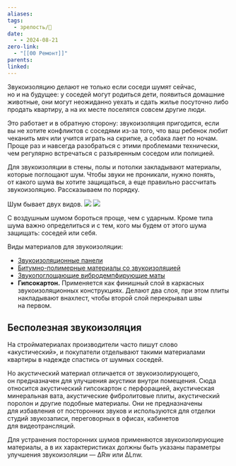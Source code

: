 ```yaml
---
aliases: 
tags:
  - зрелость/🌱
date:
  - - 2024-08-21
zero-link:
  - "[[00 Ремонт]]"
parents: 
linked:
---
```

Звукоизоляцию делают не только если соседи шумят сейчас, но и на будущее: у соседей могут родиться дети, появиться домашние животные, они могут неожиданно уехать и сдать жилье посуточно либо продать квартиру, а на их месте поселятся совсем другие люди.

Это работает и в обратную сторону: звукоизоляция пригодится, если вы не хотите конфликтов с соседями из-за того, что ваш ребенок любит чеканить мяч или учится играть на скрипке, а собака лает по ночам. Проще раз и навсегда разобраться с этими проблемами технически, чем регулярно встречаться с разъяренным соседом или полицией.

Для звукоизоляции в стены, полы и потолки закладывают материалы, которые поглощают шум. Чтобы звуки не проникали, нужно понять, от какого шума вы хотите защищаться, а еще правильно рассчитать звукоизоляцию. Рассказываем по порядку.

Шум бывает двух видов.
![](Воздушный%20шум.md#^dc8bfd)
![](Структурный%20шум.md#^146c57)

С воздушным шумом бороться проще, чем с ударным. Кроме типа шума важно определиться и с тем, кого мы будем от этого шума защищать: соседей или себя.

Виды материалов для звукоизоляции:
- [Звукоизоляционные панели](Звукоизоляционные%20панели.md)
- [Битумно-полимерные материалы со звукоизоляцией](Битумно-полимерные%20материалы%20со%20звукоизоляцией.md)
- [Звукопоглощающие вибродемпфирующие маты](Звукопоглощающие%20вибродемпфирующие%20маты.md)
- **Гипсокартон.** Применяется как финишный слой в каркасных звукоизоляционных конструкциях. Делают два слоя, при этом плиты накладывают внахлест, чтобы второй слой перекрывал швы на первом.

## Бесполезная звукоизоляция
На стройматериалах производители часто пишут слово «акустический», и покупатели отделывают такими материалами квартиры в надежде спастись от шумных соседей.

Но акустический материал отличается от звукоизолирующего, он предназначен для улучшения акустики внутри помещения. Сюда относится акустический гипсокартон с перфорацией, акустическая минеральная вата, акустические фибролитовые плиты, акустический поролон и другие подобные материалы. Они не предназначены для избавления от посторонних звуков и используются для отделки студий звукозаписи, переговорных в офисах, кабинетов для видеотрансляций.

Для устранения посторонних шумов применяются звукоизолирующие материалы, а в их характеристиках должны быть указаны параметры улучшения звукоизоляции — ΔRw или ΔLnw.